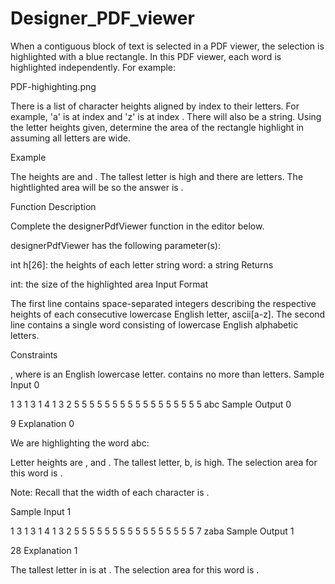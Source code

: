 # Designer_PDF_viewer


When a contiguous block of text is selected in a PDF viewer, the selection is highlighted with a blue rectangle. In this PDF viewer, each word is highlighted independently. For example:

PDF-highighting.png

There is a list of  character heights aligned by index to their letters. For example, 'a' is at index  and 'z' is at index . There will also be a string. Using the letter heights given, determine the area of the rectangle highlight in  assuming all letters are  wide.

Example
 

The heights are  and . The tallest letter is  high and there are  letters. The hightlighted area will be  so the answer is .

Function Description

Complete the designerPdfViewer function in the editor below.

designerPdfViewer has the following parameter(s):

int h[26]: the heights of each letter
string word: a string
Returns

int: the size of the highlighted area
Input Format

The first line contains  space-separated integers describing the respective heights of each consecutive lowercase English letter, ascii[a-z].
The second line contains a single word consisting of lowercase English alphabetic letters.

Constraints

, where  is an English lowercase letter.
 contains no more than  letters.
Sample Input 0

1 3 1 3 1 4 1 3 2 5 5 5 5 5 5 5 5 5 5 5 5 5 5 5 5 5
abc
Sample Output 0

9
Explanation 0

We are highlighting the word abc:

Letter heights are ,  and . The tallest letter, b, is  high. The selection area for this word is .

Note: Recall that the width of each character is .

Sample Input 1

1 3 1 3 1 4 1 3 2 5 5 5 5 5 5 5 5 5 5 5 5 5 5 5 5 7
zaba
Sample Output 1

28
Explanation 1

The tallest letter in  is  at . The selection area for this word is .
